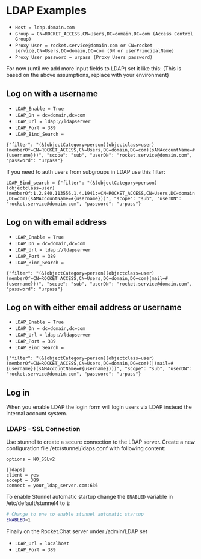 # LDAP Examples

* `Host = ldap.domain.com`
* `Group = CN=ROCKET_ACCESS,CN=Users,DC=domain,DC=com (Access Control Group)`
* `Proxy User = rocket.service@domain.com or CN=rocket service,CN=Users,DC=domain,DC=com (DN or userPrincipalName)`
* `Proxy User password = urpass (Proxy Users password)`

For now (until we add more input fields to LDAP) set it like this: (This is based on the above assumptions, replace with your environment)

## Log on with a username

* `LDAP_Enable = True`
* `LDAP_Dn = dc=domain,dc=com`
* `LDAP_Url = ldap://ldapserver`
* `LDAP_Port = 389`
* `LDAP_Bind_Search =`

`{"filter": "(&(objectCategory=person)(objectclass=user)(memberOf=CN=ROCKET_ACCESS,CN=Users,DC=domain,DC=com)(sAMAccountName=#{username}))", "scope": "sub", "userDN": "rocket.service@domain.com", "password": "urpass"}`

If you need to auth users from subgroups in LDAP use this filter:

`LDAP_Bind_search = {"filter": "(&(objectCategory=person)(objectclass=user)(memberOf:1.2.840.113556.1.4.1941:=CN=ROCKET_ACCESS,CN=Users,DC=domain,DC=com)(sAMAccountName=#{username}))", "scope": "sub", "userDN": "rocket.service@domain.com", "password": "urpass"}`

## Log on with email address

* `LDAP_Enable = True`
* `LDAP_Dn = dc=domain,dc=com`
* `LDAP_Url = ldap://ldapserver`
* `LDAP_Port = 389`
* `LDAP_Bind_Search =`

`{"filter": "(&(objectCategory=person)(objectclass=user)(memberOf=CN=ROCKET_ACCESS,CN=Users,DC=domain,DC=com)(mail=#{username}))", "scope": "sub", "userDN": "rocket.service@domain.com", "password": "urpass"}`

## Log on with either email address or username

* `LDAP_Enable = True`
* `LDAP_Dn = dc=domain,dc=com`
* `LDAP_Url = ldap://ldapserver`
* `LDAP_Port = 389`
* `LDAP_Bind_Search =`

`{"filter": "(&(objectCategory=person)(objectclass=user)(memberOf=CN=ROCKET_ACCESS,CN=Users,DC=domain,DC=com)(|(mail=#{username})(sAMAccountName=#{username})))", "scope": "sub", "userDN": "rocket.service@domain.com", "password": "urpass"}`

## Log in

When you enable LDAP the login form will login users via LDAP instead the internal account system.

### LDAPS - SSL Connection

Use stunnel to create a secure connection to the LDAP server. Create a new configuration file /etc/stunnel/ldaps.conf with following content:

```
options = NO_SSLv2

[ldaps]
client = yes
accept = 389
connect = your_ldap_server.com:636
```

To enable Stunnel automatic startup change the `ENABLED` variable in /etc/default/stunnel4 to `1`:

```bash
# Change to one to enable stunnel automatic startup
ENABLED=1
```

Finally on the Rocket.Chat server under /admin/LDAP set

* `LDAP_Url = localhost`
* `LDAP_Port = 389`
